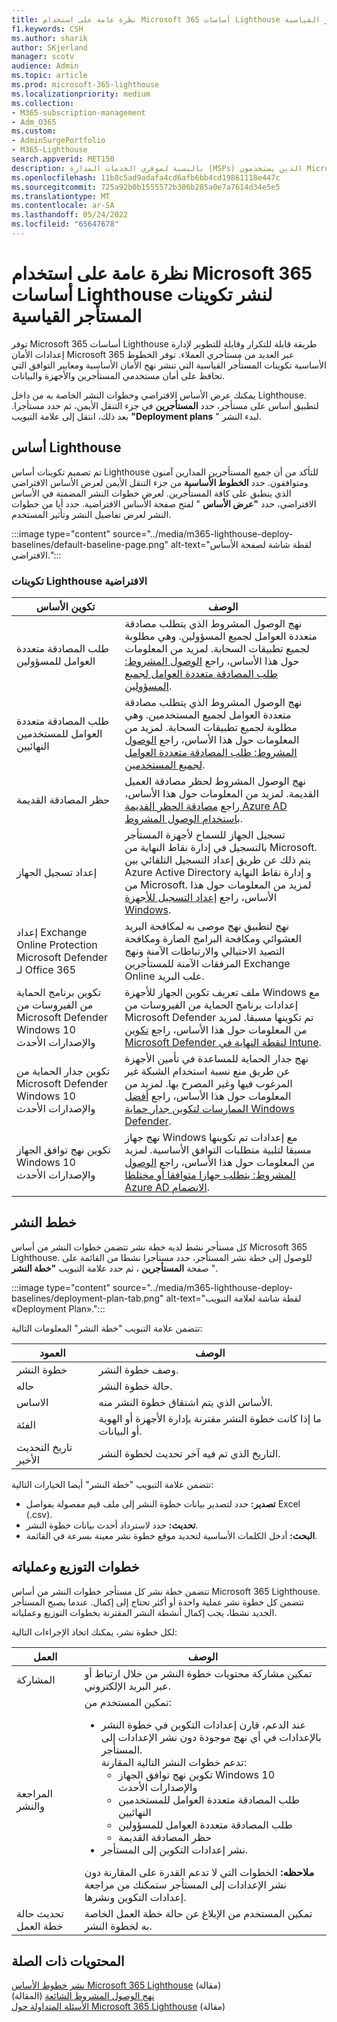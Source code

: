 ```yaml
---
title: نظرة عامة على استخدام Microsoft 365 أساسات Lighthouse لنشر تكوينات المستأجر القياسية
f1.keywords: CSH
ms.author: sharik
author: SKjerland
manager: scotv
audience: Admin
ms.topic: article
ms.prod: microsoft-365-lighthouse
ms.localizationpriority: medium
ms.collection:
- M365-subscription-management
- Adm_O365
ms.custom:
- AdminSurgePortfolio
- M365-Lighthouse
search.appverid: MET150
description: بالنسبة لموفري الخدمات المدارة (MSPs) الذين يستخدمون Microsoft 365 Lighthouse، تعرف على كيفية استخدام الخطوط الأساسية لنشر تكوينات المستأجر القياسية.
ms.openlocfilehash: 11b8c5ad9adafa4cd6afb6bb4cd19861118e447c
ms.sourcegitcommit: 725a92b0b1555572b306b285a0e7a7614d34e5e5
ms.translationtype: MT
ms.contentlocale: ar-SA
ms.lasthandoff: 05/24/2022
ms.locfileid: "65647678"
---
```

# <a name="overview-of-using-microsoft-365-lighthouse-baselines-to-deploy-standard-tenant-configurations"></a>نظرة عامة على استخدام Microsoft 365 أساسات Lighthouse لنشر تكوينات المستأجر القياسية 

توفر Microsoft 365 أساسات Lighthouse طريقة قابلة للتكرار وقابلة للتطوير لإدارة إعدادات الأمان Microsoft 365 عبر العديد من مستأجري العملاء. توفر الخطوط الأساسية تكوينات المستأجر القياسية التي تنشر نهج الأمان الأساسية ومعايير التوافق التي تحافظ على أمان مستخدمي المستأجرين والأجهزة والبيانات.

يمكنك عرض الأساس الافتراضي وخطوات النشر الخاصة به من داخل Lighthouse. لتطبيق أساس على مستأجر، حدد **المستأجرين** في جزء التنقل الأيمن، ثم حدد مستأجرا. بعد ذلك، انتقل إلى علامة التبويب **"Deployment plans** " لبدء النشر.

## <a name="lighthouse-baseline"></a>أساس Lighthouse

تم تصميم تكوينات أساس Lighthouse للتأكد من أن جميع المستأجرين المدارين آمنون ومتوافقون. حدد **الخطوط الأساسية** من جزء التنقل الأيمن لعرض الأساس الافتراضي الذي ينطبق على كافة المستأجرين.  لعرض خطوات النشر المضمنة في الأساس الافتراضي، حدد **"عرض الأساس** " لفتح صفحة الأساس الافتراضية. حدد أيا من خطوات النشر لعرض تفاصيل النشر وتأثير المستخدم.

:::image type="content" source="../media/m365-lighthouse-deploy-baselines/default-baseline-page.png" alt-text="لقطة شاشة لصفحة الأساس الافتراضي.":::

### <a name="default-lighthouse-configurations"></a>تكوينات Lighthouse الافتراضية

| تكوين الأساس | الوصف |
|--|--|
| طلب المصادقة متعددة العوامل للمسؤولين | نهج الوصول المشروط الذي يتطلب مصادقة متعددة العوامل لجميع المسؤولين. وهي مطلوبة لجميع تطبيقات السحابة. لمزيد من المعلومات حول هذا الأساس، راجع [الوصول المشروط: طلب المصادقة متعددة العوامل لجميع المسؤولين](/azure/active-directory/conditional-access/howto-conditional-access-policy-admin-mfa).|
| طلب المصادقة متعددة العوامل للمستخدمين النهائيين | نهج الوصول المشروط الذي يتطلب مصادقة متعددة العوامل لجميع المستخدمين.  وهي مطلوبة لجميع تطبيقات السحابة. لمزيد من المعلومات حول هذا الأساس، راجع [الوصول المشروط: طلب المصادقة متعددة العوامل لجميع المستخدمين](/azure/active-directory/conditional-access/howto-conditional-access-policy-all-users-mfa). |
| حظر المصادقة القديمة | نهج الوصول المشروط لحظر مصادقة العميل القديمة. لمزيد من المعلومات حول هذا الأساس، راجع [مصادقة الحظر القديمة Azure AD باستخدام الوصول المشروط](/azure/active-directory/conditional-access/block-legacy-authentication).|
| إعداد تسجيل الجهاز | تسجيل الجهاز للسماح لأجهزة المستأجر بالتسجيل في إدارة نقاط النهاية من Microsoft. يتم ذلك عن طريق إعداد التسجيل التلقائي بين Azure Active Directory و إدارة نقاط النهاية من Microsoft. لمزيد من المعلومات حول هذا الأساس، راجع [إعداد التسجيل للأجهزة Windows](/mem/intune/enrollment/windows-enroll). |
| إعداد Exchange Online Protection Microsoft Defender لـ Office 365 | نهج لتطبيق نهج موصى به لمكافحة البريد العشوائي ومكافحة البرامج الضارة ومكافحة التصيد الاحتيالي والارتباطات الآمنة ونهج المرفقات الآمنة للمستأجرين Exchange Online علب البريد. |
| تكوين برنامج الحماية من الفيروسات من Microsoft Defender Windows 10 والإصدارات الأحدث | ملف تعريف تكوين الجهاز للأجهزة Windows مع إعدادات برنامج الحماية من الفيروسات من Microsoft Defender تم تكوينها مسبقا. لمزيد من المعلومات حول هذا الأساس، راجع [تكوين Microsoft Defender لنقطة النهاية في Intune](/mem/intune/protect/advanced-threat-protection-configure).|
| تكوين جدار الحماية من Microsoft Defender Windows 10 والإصدارات الأحدث | نهج جدار الحماية للمساعدة في تأمين الأجهزة عن طريق منع نسبة استخدام الشبكة غير المرغوب فيها وغير المصرح بها. لمزيد من المعلومات حول هذا الأساس، راجع [أفضل الممارسات لتكوين جدار حماية Windows Defender](/windows/security/threat-protection/windows-firewall/best-practices-configuring).  |
| تكوين نهج توافق الجهاز Windows 10 والإصدارات الأحدث | نهج جهاز Windows مع إعدادات تم تكوينها مسبقا لتلبية متطلبات التوافق الأساسية. لمزيد من المعلومات حول هذا الأساس، راجع [الوصول المشروط: يتطلب جهازا متوافقا أو مختلطا Azure AD الانضمام](/azure/active-directory/conditional-access/howto-conditional-access-policy-compliant-device). |

## <a name="deployment-plans"></a>خطط النشر

كل مستأجر نشط لديه خطة نشر تتضمن خطوات النشر من أساس Microsoft 365 Lighthouse. للوصول إلى خطة نشر المستأجر، حدد مستأجرا نشطا من القائمة على صفحة **المستأجرين** ، ثم حدد علامة التبويب **"خطة النشر** ".

:::image type="content" source="../media/m365-lighthouse-deploy-baselines/deployment-plan-tab.png" alt-text="لقطة شاشة لعلامة التبويب «Deployment Plan».":::

تتضمن علامة التبويب "خطة النشر" المعلومات التالية:


|العمود  |الوصف  |
|---------|---------|
|خطوة النشر     |  وصف خطوة النشر.       |
|حاله     |حالة خطوة النشر.         |
|الاساس     |الأساس الذي يتم اشتقاق خطوة النشر منه.         |
|الفئة     | ما إذا كانت خطوة النشر مقترنة بإدارة الأجهزة أو الهوية أو البيانات.        |
|تاريخ التحديث الأخير    | التاريخ الذي تم فيه آخر تحديث لخطوة النشر.        |


تتضمن علامة التبويب "خطة النشر" أيضا الخيارات التالية:

- **تصدير:** حدد لتصدير بيانات خطوة النشر إلى ملف قيم مفصولة بفواصل Excel (.csv).
- **تحديث:** حدد لاسترداد أحدث بيانات خطوة النشر.
- **البحث:** أدخل الكلمات الأساسية لتحديد موقع خطوة نشر معينة بسرعة في القائمة.

## <a name="deployment-steps-and-processes"></a>خطوات التوزيع وعملياته

تتضمن خطة نشر كل مستأجر خطوات النشر من أساس Microsoft 365 Lighthouse. تتضمن كل خطوة نشر عملية واحدة أو أكثر تحتاج إلى إكمال. عندما يصبح المستأجر الجديد نشطا، يجب إكمال أنشطة النشر المقترنة بخطوات التوزيع وعملياته.

لكل خطوة نشر، يمكنك اتخاذ الإجراءات التالية:

|العمل  |الوصف  |
|---------|---------|
| المشاركة    |  تمكين مشاركة محتويات خطوة النشر من خلال ارتباط أو عبر البريد الإلكتروني.    |
| المراجعة والنشر    |  تمكين المستخدم من: <ul><li>عند الدعم، قارن إعدادات التكوين في خطوة النشر بالإعدادات في أي نهج موجودة دون نشر الإعدادات إلى المستأجر.<br>تدعم خطوات النشر التالية المقارنة:</br><ul><li>تكوين نهج توافق الجهاز Windows 10 والإصدارات الأحدث</li><li>طلب المصادقة متعددة العوامل للمستخدمين النهائيين</li><li>طلب المصادقة متعددة العوامل للمسؤولين</li><li>حظر المصادقة القديمة</li></ul></li> <li>نشر إعدادات التكوين إلى المستأجر.</li></ul>**ملاحظه:** الخطوات التي لا تدعم القدرة على المقارنة دون نشر الإعدادات إلى المستأجر ستمكنك من مراجعة إعدادات التكوين ونشرها.|
| تحديث حالة خطة العمل    |  تمكين المستخدم من الإبلاغ عن حالة خطة العمل الخاصة به لخطوة النشر.      |

## <a name="related-content"></a>المحتويات ذات الصلة

[نشر خطوط الأساس Microsoft 365 Lighthouse](m365-lighthouse-deploy-baselines.md) (مقالة)\
[نهج الوصول المشروط الشائعة](/azure/active-directory/conditional-access/concept-conditional-access-policy-common) (المقالة)\
[الأسئلة المتداولة حول Microsoft 365 Lighthouse](m365-lighthouse-faq.yml) (مقالة)
